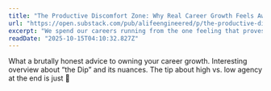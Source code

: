 ```yaml
---
title: "The Productive Discomfort Zone: Why Real Career Growth Feels Awful"
url: "https://open.substack.com/pub/alifeengineered/p/the-productive-discomfort-zone-why?utm_campaign=post&utm_medium=web"
excerpt: "We spend our careers running from the one feeling that proves we’re on the right track."
readDate: "2025-10-15T04:10:32.827Z"
---
```


What a brutally honest advice to owning your career growth. Interesting overview about “the Dip” and its nuances. The tip about high vs. low agency at the end is just 🫡
